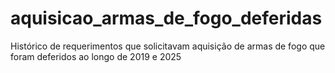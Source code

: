 # aquisicao_armas_de_fogo_deferidas
Histórico de requerimentos que solicitavam aquisição de armas de fogo que foram deferidos ao longo de 2019 e 2025
